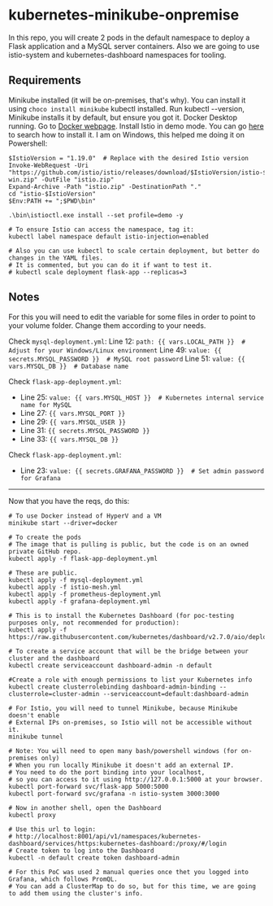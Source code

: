 # kubernetes-minikube-onpremise

In this repo, you will create 2 pods in the default namespace to deploy a Flask application and a MySQL server containers. Also we are going to use istio-system and kubernetes-dashboard namespaces for tooling. 

## Requirements 

Minikube installed (it will be on-premises, that's why). You can install it using `choco install minikube`
kubectl installed. Run kubectl --version, Minikube installs it by default, but ensure you got it.
Docker Desktop running. Go to [Docker webpage](https://docs.docker.com/get-started/get-docker/).
Install Istio in demo mode. You can go [here](https://istio.io/latest/docs/setup/install/) to search how to install it. I am on Windows, this helped me doing it on Powershell:

```
$IstioVersion = "1.19.0"  # Replace with the desired Istio version
Invoke-WebRequest -Uri "https://github.com/istio/istio/releases/download/$IstioVersion/istio-$IstioVersion-win.zip" -OutFile "istio.zip"
Expand-Archive -Path "istio.zip" -DestinationPath "."
cd "istio-$IstioVersion"
$Env:PATH += ";$PWD\bin"

.\bin\istioctl.exe install --set profile=demo -y

# To ensure Istio can access the namespace, tag it:
kubectl label namespace default istio-injection=enabled

# Also you can use kubectl to scale certain deployment, but better do changes in the YAML files.
# It is commented, but you can do it if want to test it.
# kubectl scale deployment flask-app --replicas=3

```

## Notes

For this you will need to edit the variable for some files in order to point to your volume folder. Change them according to your needs.

Check `mysql-deployment.yml`:
Line 12: `path: {{ vars.LOCAL_PATH }}  # Adjust for your Windows/Linux environment`
Line 49: `value: {{ secrets.MYSQL_PASSWORD }}  # MySQL root password`
Line 51: `value: {{ vars.MYSQL_DB }}  # Database name`

Check `flask-app-deployment.yml`:

* Line 25: `value: {{ vars.MYSQL_HOST }}  # Kubernetes internal service name for MySQL`
* Line 27: `{{ vars.MYSQL_PORT }}`
* Line 29: `{{ vars.MYSQL_USER }}`
* Line 31: `{{ secrets.MYSQL_PASSWORD }}`
* Line 33: `{{ vars.MYSQL_DB }}`

Check `flask-app-deployment.yml`:
* Line 23: `value: {{ secrets.GRAFANA_PASSWORD }}  # Set admin password for Grafana`

---

Now that you have the reqs, do this:

```
# To use Docker instead of HyperV and a VM
minikube start --driver=docker

# To create the pods
# The image that is pulling is public, but the code is on an owned private GitHub repo.
kubectl apply -f flask-app-deployment.yml 

# These are public.
kubectl apply -f mysql-deployment.yml
kubectl apply -f istio-mesh.yml
kubectl apply -f prometheus-deployment.yml
kubectl apply -f grafana-deployment.yml

# This is to install the Kubernetes Dashboard (for poc-testing purposes only, not recommended for production):
kubectl apply -f https://raw.githubusercontent.com/kubernetes/dashboard/v2.7.0/aio/deploy/recommended.yaml

# To create a service account that will be the bridge between your cluster and the dashboard
kubectl create serviceaccount dashboard-admin -n default

#Create a role with enough permissions to list your Kubernetes info
kubectl create clusterrolebinding dashboard-admin-binding --clusterrole=cluster-admin --serviceaccount=default:dashboard-admin

# For Istio, you will need to tunnel Minikube, because Minikube doesn't enable
# External IPs on-premises, so Istio will not be accessible without it.
minikube tunnel

# Note: You will need to open many bash/powershell windows (for on-premises only)
# When you run locally Minikube it doesn't add an external IP.
# You need to do the port binding into your localhost,
# so you can access to it using http://127.0.0.1:5000 at your browser.
kubectl port-forward svc/flask-app 5000:5000
kubectl port-forward svc/grafana -n istio-system 3000:3000

# Now in another shell, open the Dashboard
kubectl proxy

# Use this url to login: 
# http://localhost:8001/api/v1/namespaces/kubernetes-dashboard/services/https:kubernetes-dashboard:/proxy/#/login
# Create token to log into the Dashboard
kubectl -n default create token dashboard-admin

# For this PoC was used 2 manual queries once thet you logged into Grafana, which follows PromQL.
# You can add a ClusterMap to do so, but for this time, we are going to add them using the cluster's info.

```









